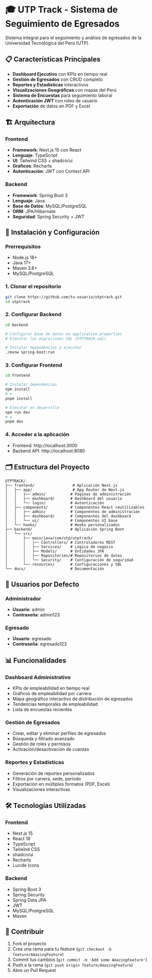 # 🎓 UTP Track - Sistema de Seguimiento de Egresados

Sistema integral para el seguimiento y análisis de egresados de la Universidad Tecnológica del Perú (UTP).

## 📋 Características Principales

- **Dashboard Ejecutivo** con KPIs en tiempo real
- **Gestión de Egresados** con CRUD completo
- **Reportes y Estadísticas** interactivos
- **Visualizaciones Geográficas** con mapas del Perú
- **Sistema de Encuestas** para seguimiento laboral
- **Autenticación JWT** con roles de usuario
- **Exportación** de datos en PDF y Excel

## 🏗️ Arquitectura

### Frontend
- **Framework**: Next.js 15 con React
- **Lenguaje**: TypeScript
- **UI**: Tailwind CSS + shadcn/ui
- **Gráficos**: Recharts
- **Autenticación**: JWT con Context API

### Backend
- **Framework**: Spring Boot 3
- **Lenguaje**: Java
- **Base de Datos**: MySQL/PostgreSQL
- **ORM**: JPA/Hibernate
- **Seguridad**: Spring Security + JWT

## 🚀 Instalación y Configuración

### Prerrequisitos
- Node.js 18+ 
- Java 17+
- Maven 3.6+
- MySQL/PostgreSQL

### 1. Clonar el repositorio
```bash
git clone https://github.com/tu-usuario/utptrack.git
cd utptrack
```

### 2. Configurar Backend
```bash
cd backend

# Configurar base de datos en application.properties
# Ejecutar las migraciones SQL (UTPTRACK.sql)

# Instalar dependencias y ejecutar
./mvnw spring-boot:run
```

### 3. Configurar Frontend
```bash
cd frontend

# Instalar dependencias
npm install
# o
pnpm install

# Ejecutar en desarrollo
npm run dev
# o 
pnpm dev
```

### 4. Acceder a la aplicación
- Frontend: http://localhost:3000
- Backend API: http://localhost:8080

## 🗂️ Estructura del Proyecto

```
UTPTRACK/
├── frontend/                 # Aplicación Next.js
│   ├── app/                  # App Router de Next.js
│   │   ├── admin/           # Páginas de administración
│   │   ├── dashboard/       # Dashboard del usuario
│   │   └── login/           # Autenticación
│   ├── components/          # Componentes React reutilizables
│   │   ├── admin/           # Componentes de administración
│   │   ├── dashboard/       # Componentes del dashboard
│   │   └── ui/              # Componentes UI base
│   └── hooks/               # Hooks personalizados
├── backend/                 # Aplicación Spring Boot
│   └── src/
│       ├── main/java/com/utp/utptrack/
│       │   ├── Controllers/ # Controladores REST
│       │   ├── Services/    # Lógica de negocio
│       │   ├── Models/      # Entidades JPA
│       │   ├── Repositories/# Repositorios de datos
│       │   └── Security/    # Configuración de seguridad
│       └── resources/       # Configuraciones y SQL
└── docs/                    # Documentación
```

## 🔐 Usuarios por Defecto

### Administrador
- **Usuario**: admin
- **Contraseña**: admin123

### Egresado
- **Usuario**: egresado
- **Contraseña**: egresado123

## 📊 Funcionalidades

### Dashboard Administrativo
- KPIs de empleabilidad en tiempo real
- Gráficos de empleabilidad por carrera
- Mapa geográfico interactivo de distribución de egresados
- Tendencias temporales de empleabilidad
- Lista de encuestas recientes

### Gestión de Egresados
- Crear, editar y eliminar perfiles de egresados
- Búsqueda y filtrado avanzado
- Gestión de roles y permisos
- Activación/desactivación de cuentas

### Reportes y Estadísticas
- Generación de reportes personalizados
- Filtros por carrera, sede, período
- Exportación en múltiples formatos (PDF, Excel)
- Visualizaciones interactivas


## 🛠️ Tecnologías Utilizadas

### Frontend
- Next.js 15
- React 18
- TypeScript
- Tailwind CSS
- shadcn/ui
- Recharts
- Lucide Icons

### Backend
- Spring Boot 3
- Spring Security
- Spring Data JPA
- JWT
- MySQL/PostgreSQL
- Maven

## 🤝 Contribuir

1. Fork el proyecto
2. Crea una rama para tu feature (`git checkout -b feature/AmazingFeature`)
3. Commit tus cambios (`git commit -m 'Add some AmazingFeature'`)
4. Push a la rama (`git push origin feature/AmazingFeature`)
5. Abre un Pull Request


